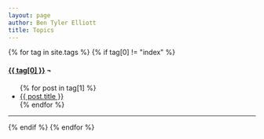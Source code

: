 ```yaml
---
layout: page
author: Ben Tyler Elliott
title: Topics
---
```


{% for tag in site.tags %} {% if tag[0] != "index" %}
<h4 id="{{ tag[0] }}"><u>{{ tag[0] }}</u> ¬</h4>
<div class="topic-list">
<ul>
{% for post in tag[1] %}
<li>
    <a href="{{ post.url }}">{{ post.title }}</a>
    <!-- <br> <small>{{ post.date | date: '%b %Y'}}</small><br><br> -->
</li>
{% endfor %}
</ul>
</div>
<hr>
{% endif %} {% endfor %}